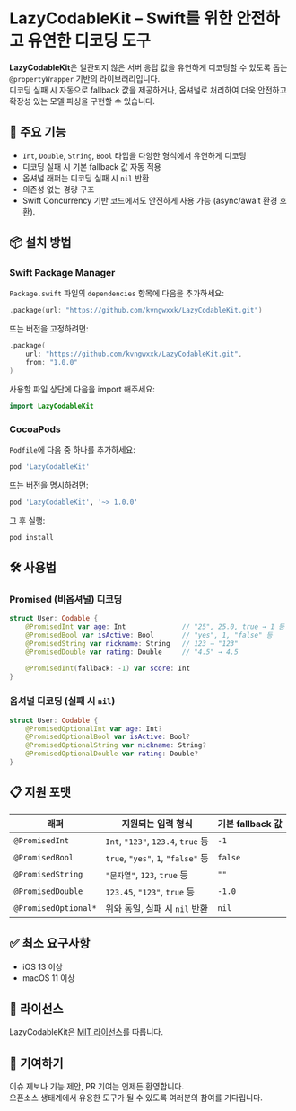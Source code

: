# LazyCodableKit – Swift를 위한 안전하고 유연한 디코딩 도구

**LazyCodableKit**은 일관되지 않은 서버 응답 값을 유연하게 디코딩할 수 있도록 돕는 `@propertyWrapper` 기반의 라이브러리입니다.  
디코딩 실패 시 자동으로 fallback 값을 제공하거나, 옵셔널로 처리하여 더욱 안전하고 확장성 있는 모델 파싱을 구현할 수 있습니다.


## 🚀 주요 기능

- `Int`, `Double`, `String`, `Bool` 타입을 다양한 형식에서 유연하게 디코딩
- 디코딩 실패 시 기본 fallback 값 자동 적용
- 옵셔널 래퍼는 디코딩 실패 시 `nil` 반환
- 의존성 없는 경량 구조
- Swift Concurrency 기반 코드에서도 안전하게 사용 가능 (async/await 환경 호환).


## 📦 설치 방법

### Swift Package Manager

`Package.swift` 파일의 `dependencies` 항목에 다음을 추가하세요:

```swift
.package(url: "https://github.com/kvngwxxk/LazyCodableKit.git")
```

또는 버전을 고정하려면:

```swift
.package(
    url: "https://github.com/kvngwxxk/LazyCodableKit.git",
    from: "1.0.0"
)
```

사용할 파일 상단에 다음을 import 해주세요:

```swift
import LazyCodableKit
```

### CocoaPods

`Podfile`에 다음 중 하나를 추가하세요:

```ruby
pod 'LazyCodableKit'
```

또는 버전을 명시하려면:

```ruby
pod 'LazyCodableKit', '~> 1.0.0'
```

그 후 실행:

```bash
pod install
```

## 🛠️ 사용법

### Promised (비옵셔널) 디코딩

```swift
struct User: Codable {
    @PromisedInt var age: Int              // "25", 25.0, true → 1 등
    @PromisedBool var isActive: Bool       // "yes", 1, "false" 등
    @PromisedString var nickname: String   // 123 → "123"
    @PromisedDouble var rating: Double     // "4.5" → 4.5

    @PromisedInt(fallback: -1) var score: Int
}
```

### 옵셔널 디코딩 (실패 시 `nil`)

```swift
struct User: Codable {
    @PromisedOptionalInt var age: Int?
    @PromisedOptionalBool var isActive: Bool?
    @PromisedOptionalString var nickname: String?
    @PromisedOptionalDouble var rating: Double?
}
```


## 📋 지원 포맷

| 래퍼                  | 지원되는 입력 형식                                | 기본 fallback 값   |
|-----------------------|--------------------------------------------------|--------------------|
| `@PromisedInt`        | `Int`, `"123"`, `123.4`, `true` 등               | `-1`                |
| `@PromisedBool`       | `true`, `"yes"`, `1`, `"false"` 등               | `false`            |
| `@PromisedString`     | `"문자열"`, `123`, `true` 등                     | `""`               |
| `@PromisedDouble`     | `123.45`, `"123"`, `true` 등                     | `-1.0`              |
| `@PromisedOptional*`  | 위와 동일, 실패 시 `nil` 반환                    | `nil`              |


## ✅ 최소 요구사항

- iOS 13 이상
- macOS 11 이상


## 📄 라이선스

LazyCodableKit은 [MIT 라이선스](LICENSE)를 따릅니다.


## 🔗 기여하기

이슈 제보나 기능 제안, PR 기여는 언제든 환영합니다.  
오픈소스 생태계에서 유용한 도구가 될 수 있도록 여러분의 참여를 기다립니다.
